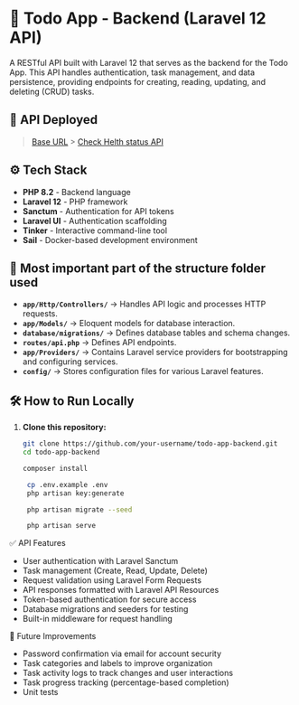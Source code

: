 # 📝 Todo App - Backend (Laravel 12 API)

A RESTful API built with Laravel 12 that serves as the backend for the Todo App. This API handles authentication, task management, and data persistence, providing endpoints for creating, reading, updating, and deleting (CRUD) tasks.

## 🚀 API Deployed

> [Base URL](https://todo-app-x4hz.onrender.com) > [Check Helth status API](https://todo-app-x4hz.onrender.com/api/health-check)

## ⚙️ Tech Stack

-   **PHP 8.2** - Backend language
-   **Laravel 12** - PHP framework
-   **Sanctum** - Authentication for API tokens
-   **Laravel UI** - Authentication scaffolding
-   **Tinker** - Interactive command-line tool
-   **Sail** - Docker-based development environment

## 📁 Most important part of the structure folder used

-   **`app/Http/Controllers/`** → Handles API logic and processes HTTP requests.
-   **`app/Models/`** → Eloquent models for database interaction.
-   **`database/migrations/`** → Defines database tables and schema changes.
-   **`routes/api.php`** → Defines API endpoints.
-   **`app/Providers/`** → Contains Laravel service providers for bootstrapping and configuring services.
-   **`config/`** → Stores configuration files for various Laravel features.

## 🛠️ How to Run Locally

1. **Clone this repository:**

    ```bash
    git clone https://github.com/your-username/todo-app-backend.git
    cd todo-app-backend

    composer install

     cp .env.example .env
     php artisan key:generate

     php artisan migrate --seed

     php artisan serve
    ```

✅ API Features

-   User authentication with Laravel Sanctum
-   Task management (Create, Read, Update, Delete)
-   Request validation using Laravel Form Requests
-   API responses formatted with Laravel API Resources
-   Token-based authentication for secure access
-   Database migrations and seeders for testing
-   Built-in middleware for request handling

📌 Future Improvements

-   Password confirmation via email for account security
-   Task categories and labels to improve organization
-   Task activity logs to track changes and user interactions
-   Task progress tracking (percentage-based completion)
-   Unit tests
